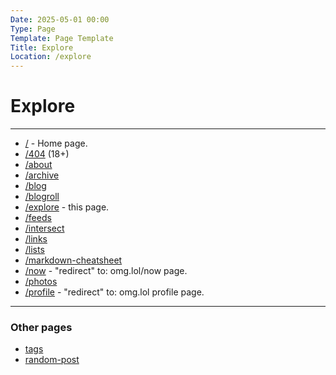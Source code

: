 ```yaml
---
Date: 2025-05-01 00:00
Type: Page
Template: Page Template
Title: Explore
Location: /explore
---
```


# Explore

---

- [/](/) - Home page.
- [/404](/404) (18+)
- [/about](/about)
- [/archive](/archive)
- [/blog](/blog)
- [/blogroll](/blogroll)
- [/explore](/explore) - this page.
- [/feeds](/feeds)
- [/intersect](/intersect)
- [/links](/links)
- [/lists](/lists)
- [/markdown-cheatsheet](/markdown-cheatsheet)
- [/now](/now) - "redirect" to: omg.lol/now page.
- [/photos](/photos)
- [/profile](/profile) - "redirect" to: omg.lol profile page.

---

### Other pages

- [tags](/tags)
- [random-post](/random-post)


